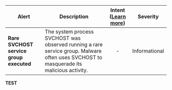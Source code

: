 |Alert|Description|Intent ([Learn more](#intentions))|Severity|
|----|----|:----:|--|
|**Rare SVCHOST service group executed**|The system process SVCHOST was observed running a rare service group. Malware often uses SVCHOST to masquerade its malicious activity.|-|Informational|
**TEST**
